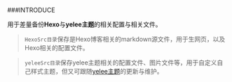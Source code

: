 ###INTRODUCE

用于差量备份**Hexo**与**yelee主题**的相关配置与相关文件。

>`HexoSrc目录`保存是Hexo博客相关的markdown源文件，用于生网页，以及Hexo相关的配置文件。

>`yeleeSrc目录`保存yelee主题相关的配置文件、图片文件等，用于自定义自己样式主题，但又可跟随[yelee主题](https://github.com/MOxFIVE/hexo-theme-yelee)的更新与维护。